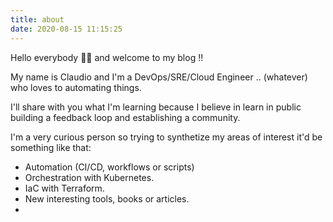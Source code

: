 ```yaml
---
title: about
date: 2020-08-15 11:15:25
---
```


Hello everybody 👏🏻 and welcome to my blog !!

My name is Claudio and I'm a DevOps/SRE/Cloud Engineer .. (whatever) who loves to automating things.

I'll share with you what I'm learning because I believe in learn in public building a feedback loop and establishing a community.

I'm a very curious person so trying to synthetize my areas of interest it'd be something like that:

- Automation (CI/CD, workflows or scripts)
- Orchestration with Kubernetes.
- IaC with Terraform.
- New interesting tools, books or articles.
- 